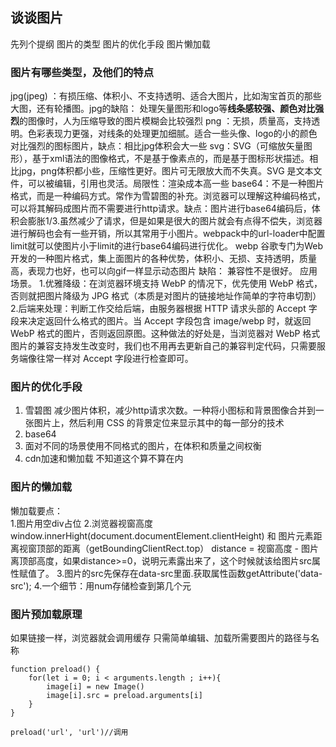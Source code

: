 ## 谈谈图片 
先列个提纲
图片的类型
图片的优化手段
图片懒加载

### 图片有哪些类型，及他们的特点
jpg(jpeg) ：有损压缩、体积小、不支持透明、适合大图片，比如淘宝首页的那些大图，还有轮播图。jpg的缺陷： 处理矢量图形和logo等**线条感较强、颜色对比强烈**的图像时，人为压缩导致的图片模糊会比较强烈
png ：无损，质量高，支持透明。色彩表现力更强，对线条的处理更加细腻。适合一些头像、logo的小的颜色对比强烈的图标图片，缺点：相比jpg体积会大一些
svg：SVG（可缩放矢量图形），基于xml语法的图像格式，不是基于像素点的，而是基于图标形状描述。相比jpg，png体积都小些，压缩性更好。图片可无限放大而不失真。SVG 是文本文件，可以被编辑，引用也灵活。局限性：渲染成本高一些
base64：不是一种图片格式，而是一种编码方式。常作为雪碧图的补充。浏览器可以理解这种编码格式，可以将其解码成图片而不需要进行http请求。缺点：图片进行base64编码后，体积会膨胀1/3.虽然减少了请求，但是如果是很大的图片就会有点得不偿失，浏览器进行解码也会有一些开销，所以其常用于小图片。webpack中的url-loader中配置limit就可以使图片小于limit的进行base64编码进行优化。
webp    谷歌专门为Web开发的一种图片格式，集上面图片的各种优势，体积小、无损、支持透明，质量高，表现力也好，也可以向gif一样显示动态图片  缺陷： 兼容性不是很好。
    应用场景。
    1.优雅降级：在浏览器环境支持 WebP 的情况下，优先使用 WebP 格式，否则就把图片降级为 JPG 格式（本质是对图片的链接地址作简单的字符串切割）
    2.后端来处理：判断工作交给后端，由服务器根据 HTTP 请求头部的 Accept 字段来决定返回什么格式的图片。当 Accept 字段包含 image/webp 时，就返回 WebP 格式的图片，否则返回原图。这种做法的好处是，当浏览器对 WebP 格式图片的兼容支持发生改变时，我们也不用再去更新自己的兼容判定代码，只需要服务端像往常一样对 Accept 字段进行检查即可。


### 图片的优化手段
1. 雪碧图 减少图片体积，减少http请求次数。一种将小图标和背景图像合并到一张图片上，然后利用 CSS 的背景定位来显示其中的每一部分的技术
2. base64 
3. 面对不同的场景使用不同格式的图片，在体积和质量之间权衡
4. cdn加速和懒加载 不知道这个算不算在内

### 图片的懒加载
懒加载要点：  
1.图片用空div占位
2.浏览器视窗高度window.innerHight(document.documentElement.clientHeight) 和 图片元素距离视窗顶部的距离（getBoundingClientRect.top）
distance = 视窗高度 - 图片离顶部高度，如果distance>=0，说明元素露出来了，这个时候就该给图片src属性赋值了。
3.图片的src先保存在data-src里面.获取属性函数getAttribute('data-src');
4.一个细节：用num存储检查到第几个元


### 图片预加载原理
 如果链接一样，浏览器就会调用缓存
 只需简单编辑、加载所需要图片的路径与名称
 ```
 function preload() {
     for(let i = 0; i < arguments.length ; i++){
         image[i] = new Image()
         image[i].src = preload.arguments[i]
     }
 }

 preload('url', 'url')//调用
 ```